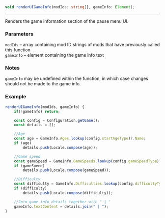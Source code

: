 ```ts
void renderUIGameInfo(modIds: string[], gameInfo: Element);
```

<hr>

Renders the game information section of the pause menu UI.

### Parameters

`modIds`   &ndash; array containing mod ID strings of mods that have previously called this function <br>
`gameInfo` &ndash; element containing the game info text <br>

### Notes

`gameInfo` may be undefined within the function, in which case changes should not be made to the game info.


### Example

```js
renderUIGameInfo(modIds, gameInfo) {
    if(!gameInfo) return;

    const config = Configuration.getGame();
    const details = [];

    //Age
    const age = GameInfo.Ages.lookup(config.startAgeType)?.Name;
    if (age) 
        details.push(Locale.compose(age));

    //Game speed
    const gameSpeed = GameInfo.GameSpeeds.lookup(config.gameSpeedType)?.Name;
    if (gameSpeed)
        details.push(Locale.compose(gameSpeed));

    //Difficulty
    const difficulty = GameInfo.Difficulties.lookup(config.difficultyType)?.Name;
    if (difficulty)
        details.push(Locale.compose(difficulty));

    //Join game info details together with " | "
    gameInfo.textContent = details.join(" | ");
}
```

